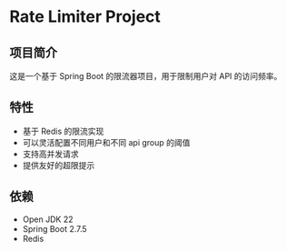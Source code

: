 # Rate Limiter Project

## 项目简介
这是一个基于 Spring Boot 的限流器项目，用于限制用户对 API 的访问频率。

## 特性
- 基于 Redis 的限流实现
- 可以灵活配置不同用户和不同 api group 的阈值
- 支持高并发请求
- 提供友好的超限提示

## 依赖
- Open JDK 22
- Spring Boot 2.7.5
- Redis